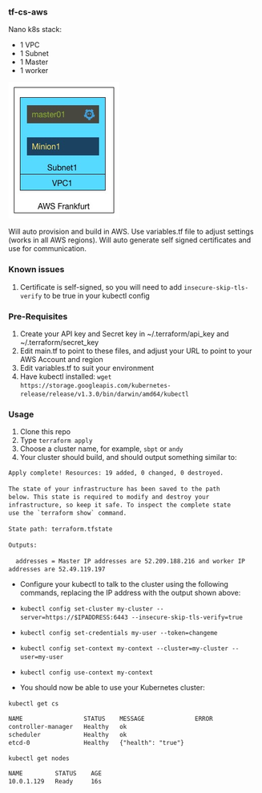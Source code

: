 ### tf-cs-aws
Nano k8s stack:
- 1 VPC
- 1 Subnet
- 1 Master
- 1 worker

![picture](NanoAWS.jpg)
 
 
Will auto provision and build in AWS. Use variables.tf file to adjust settings (works in all AWS regions). Will auto generate self signed certificates and use for communication.

### Known issues

 1. Certificate is self-signed, so you will need to add `insecure-skip-tls-verify` to be true in your kubectl config

### Pre-Requisites
 1. Create your API key and Secret key in ~/.terraform/api_key and ~/.terraform/secret_key
 2. Edit main.tf to point to these files, and adjust your URL to point to your AWS Account and region
 3. Edit variables.tf to suit your environment
 4. Have kubectl installed: `wget https://storage.googleapis.com/kubernetes-release/release/v1.3.0/bin/darwin/amd64/kubectl`

### Usage
 1. Clone this repo
 2. Type `terraform apply`
 3. Choose a cluster name, for example, `sbpt` or `andy`
 4. Your cluster should build, and should output something similar to:

```
Apply complete! Resources: 19 added, 0 changed, 0 destroyed.

The state of your infrastructure has been saved to the path
below. This state is required to modify and destroy your
infrastructure, so keep it safe. To inspect the complete state
use the `terraform show` command.

State path: terraform.tfstate

Outputs:

  addresses = Master IP addresses are 52.209.188.216 and worker IP addresses are 52.49.119.197
```

- Configure your kubectl to talk to the cluster using the following commands, replacing the IP address with the output shown above:

- `kubectl config set-cluster my-cluster --server=https://$IPADDRESS:6443 --insecure-skip-tls-verify=true`
- `kubectl config set-credentials my-user --token=changeme`
- `kubectl config set-context my-context --cluster=my-cluster --user=my-user`
- `kubectl config use-context my-context`


- You should now be able to use your Kubernetes cluster:

 `kubectl get cs`

```
NAME                 STATUS    MESSAGE              ERROR
controller-manager   Healthy   ok
scheduler            Healthy   ok
etcd-0               Healthy   {"health": "true"}
```

 `kubectl get nodes`

```
NAME         STATUS    AGE
10.0.1.129   Ready     16s
```

